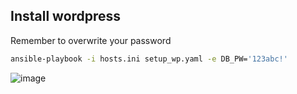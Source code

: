 ## Install wordpress

Remember to overwrite your password

```sh
ansible-playbook -i hosts.ini setup_wp.yaml -e DB_PW='123abc!'
```
![image](https://user-images.githubusercontent.com/56258622/149013385-ae080bf7-f6dc-4eb1-a3cd-f4684029cda7.png)

